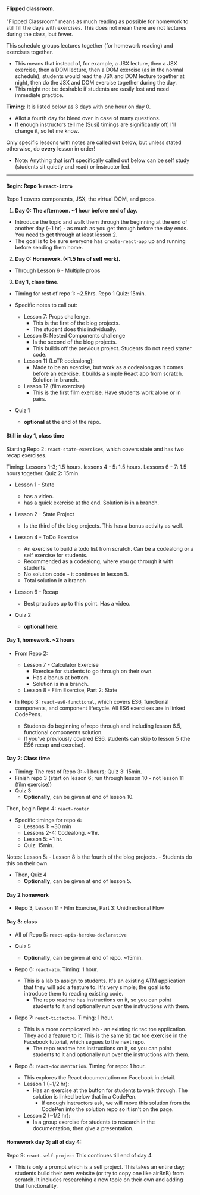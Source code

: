 #### Flipped classroom.

"Flipped Classroom" means as much reading as possible for homework to still fill the days with exercises. This does not mean there are not lectures during the class, but fewer.

This schedule groups lectures together (for homework reading) and exercises together.
  - This means that instead of, for example, a JSX lecture, then a JSX exercise, then a DOM lecture, then a DOM exercise (as in the normal schedule), students would read the JSX and DOM lecture together at night, then do the JSX and DOM exercise together during the day.
  - This might not be desirable if students are easily lost and need immediate practice.

**Timing**: It is listed below as 3 days with one hour on day 0.
  - Allot a fourth day for bleed over in case of many questions.
  - If enough instructors tell me (Susi) timings are significantly off, I'll change it, so let me know.

Only specific lessons with notes are called out below, but unless stated otherwise, do **every** lesson in order!
  - Note: Anything that isn't specifically called out below can be self study (students sit quietly and read) or instructor led.

-----------

#### Begin: Repo 1: `react-intro`
Repo 1 covers components, JSX, the virtual DOM, and props.

1. **Day 0: The afternoon. ~1 hour before end of day.**
  - Introduce the topic and walk them through the beginning at the end of another day (~1 hr) - as much as you get through before the day ends. You need to get through at least lesson 2.
  - The goal is to be sure everyone has `create-react-app` up and running before sending them home.


2. **Day 0: Homework. (<1.5 hrs of self work).**
  - Through Lesson 6 - Multiple props


3. **Day 1, class time.**

  - Timing for rest of repo 1: ~2.5hrs. Repo 1 Quiz: 15min.
  - Specific notes to call out:
    - Lesson 7: Props challenge.
      - This is the first of the blog projects.
      - The student does this individually.
    - Lesson 9: Nested Components challenge
      - Is the second of the blog projects.
      - This builds off the previous project. Students do not need starter code.
    - Lesson 11 (LoTR codealong):
      - Made to be an exercise, but work as a codealong as it comes before an exercise. It builds a simple React app from scratch. Solution in branch.
    - Lesson 12 (film exercise)
      - This is the first film exercise. Have students work alone or in pairs.


  - Quiz 1
    - **optional** at the end of the repo.

#### Still in day 1, class time

Starting Repo 2: `react-state-exercises`, which covers state and has two recap exercises.

Timing: Lessons 1-3; 1.5 hours. lessons 4 - 5: 1.5 hours. Lessons 6 - 7: 1.5 hours together. Quiz 2: 15min.

  - Lesson 1 - State
    - has a video.
    - has a quick exercise at the end. Solution is in a branch.
  - Lesson 2 - State Project
    - Is the third of the blog projects. This has a bonus activity as well.
  - Lesson 4 - ToDo Exercise
    - An exercise to build a todo list from scratch. Can be a codealong or a self exercise for students.
    - Recommended as a codealong, where you go through it with students.
    - No solution code - it continues in lesson 5.
    - Total solution in a branch
  - Lesson 6 - Recap
    - Best practices up to this point. Has a video.

- Quiz 2
  - **optional** here.



#### Day 1, homework. ~2 hours

- From Repo 2:
  - Lesson 7 - Calculator Exercise
    - Exercise for students to go through on their own.
    - Has a bonus at bottom.
    - Solution is in a branch.
  - Lesson 8 - Film Exercise, Part 2: State

- In Repo 3: `react-es6-functional`, which covers ES6, functional components, and component lifecycle. All ES6 exercises are in linked CodePens.   
  - Students do beginning of repo through and including lesson 6.5, functional components solution.
  - If you've previously covered ES6, students can skip to lesson 5 (the ES6 recap and exercise).


#### Day 2: Class time
- Timing: The rest of Repo 3: ~1 hours; Quiz 3: 15min.
- Finish repo 3 (start on lesson 6; run through lesson 10 - not lesson 11 (film exercise))
- Quiz 3
  - **Optionally**, can be given at end of lesson 10.

Then, begin Repo 4: `react-router`  
- Specific timings for repo 4:  
  - Lessons 1: ~30 min
  - Lessons 2-4: Codealong. ~1hr.
  - Lesson 5: ~1 hr.
  - Quiz: 15min.

Notes: Lesson 5:
    - Lesson 8 is the fourth of the blog projects.
    - Students do this on their own.

- Then, Quiz 4
  - **Optionally**, can be given at end of lesson 5.

#### Day 2 homework

- Repo 3, Lesson 11 - Film Exercise, Part 3: Unidirectional Flow


#### Day 3: class

- All of Repo 5: `react-apis-heroku-declarative`
- Quiz 5
  - **Optionally**, can be given at end of repo. ~15min.

- Repo 6: `react-atm`. Timing: 1 hour.
  - This is a lab to assign to students. It's an existing ATM application that they will add a feature to. It's very simple; the goal is to introduce them to reading existing code.
    - The repo readme has instructions on it, so you can point students to it and optionally run over the instructions with them.

- Repo 7: `react-tictactoe`. Timing: 1 hour.
  - This is a more complicated lab - an existing tic tac toe application. They add a feature to it. This is the same tic tac toe exercise in the Facebook tutorial, which segues to the next repo.
    - The repo readme has instructions on it, so you can point students to it and optionally run over the instructions with them.

- Repo 8: `react-documentation`. Timing for repo: 1 hour.
  - This explores the React documentation on Facebook in detail.
  - Lesson 1 (~1/2 hr):
    - Has an exercise at the button for students to walk through. The solution is linked below that in a CodePen.
      - If enough instructors ask, we will move this solution from the CodePen into the solution repo so it isn't on the page.
  - Lesson 2 (~1/2 hr):
    - Is a group exercise for students to research in the documentation, then give a presentation.



#### Homework day 3; all of day 4:

Repo 9: `react-self-project` This continues till end of day 4.
  - This is only a prompt which is a self project. This takes an entire day; students build their own website (or try to copy one like airBnB) from scratch. It includes researching a new topic on their own and adding that functionality.
